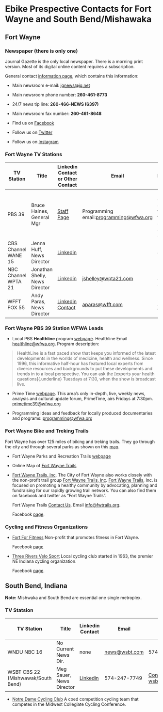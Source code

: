 # Ebike Prespective Contacts for Fort Wayne and South Bend/Mishawaka

## Fort Wayne

### Newspaper (there is only one)

Journal Gazette is the only local newspaper. There is a morning print version. Most of its digital online content requires a subscription.

General contact [information page](https://www.journalgazette.net/Contact), which contains this information:

- Main newsroom e-mail: [jgnews@jg.net](jgnews@jg.net])

- Main newsroom phone number: **260-461-8773**

- 24/7 news tip line: **260-466-NEWS (6397)**

- Main newsroom fax number: **260-461-8648**

- Find us on [Facebook](https://www.facebook.com/journalgazette)

- Follow us on [Twitter](https://twitter.com/JGfortwayne)

- Follow us on [Instagram](www.instagram.com/jgfortwayne)

### Fort Wayne TV Stations

|TV Station|Title|Linkedin Contact or Other Contact|Email|Phone|Station Contact Info|
-----------|-----|----------------|-----|-----|--------------------|
|PBS 39|Bruce Haines, General Mgr|[Staff Page](https://pbsfortwayne.org/about-pbs-fort-wayne/staff/)|Programming email:[programming@wfwa.org](mailto:programming@wfwa.org)|(260) 484-8839 toll-free: 888-484-8839||
|CBS Channel WANE 15|Jenna Huff, News Director|[Linkedin](https://www.linkedin.com/in/jenna-huff-5131a646)||260-481-1515|[About Us](https://www.wane.com/about-us/)|
|NBC Channel WPTA 21|Jonathan Shelly, News Director|[Linkedin](https://www.linkedin.com/in/jonathan-shelley-269748b/)|[jshelley@wpta21.com](mailto:jshelley@wpta21.com)|260-483-8111|[Numerous Contacts](https://www.wpta21.com/about-us/contact-us/)|
|WFFT FOX 55|Andy Paras, News Director|[Linkedin Contact](https://www.linkedin.com/in/andyparas)|[aparas@wfft.com](mailto:aparas@wfft.com)|260-408-WFFT|[news@wfft.com](mailto:news@wfft.com), [Contact Form](https://www.wfft.com/contact/)|

### Fort Wayne PBS 39 Station WFWA Leads 

- Local PBS **Healthline** program [webpage](https://video.wfwa.org/show/healthline/). Healthline Email [healthline@wfwa.org](mailto:healthline@wfwa.org). Program description:

> HealthLine is a fast paced show that keeps you informed of the latest developments in the worlds of medicine, health and wellness. Since 1996, this informative
  half-hour has featured local experts from diverse resources and backgrounds to put these developments and trends in to a local perspective. You can ask the [experts
  your health questions]{.underline} Tuesdays at 7:30, when the show is broadcast live.

- Prime Time [webpage](https://video.wfwa.org/show/primetime39/). This area’s only in-depth, live, weekly news, analysis and cultural update forum, PrimeTime, airs Fridays at 7:30pm. 
  [primetime39@wfwa.org](mailto:primetime39@wfwa.org)

- Programming Ideas and feedback for locally produced documentaries and programs: [programming@wfwa.org](mailto:programming@wfwa.org)
### Fort Wayne Bike and Treking Trails

Fort Wayne has over 125 miles of biking and treking trails. They go through the city and through several parks as shown on this [map](http://www.fortwayneparks.org/images/stories/Rivergreenwaydoc/fort_wayne_area_trails_2020.pdf). 

- Fort Wayne Parks and Recreation Trails [webpage](http://www.fortwayneparks.org/trails.html)

- Online Map of [Fort Wayne Trails](http://www.fortwayneparks.org/images/stories/Rivergreenwaydoc/fort_wayne_area_trails_2020.pdf)

- [Fort Wayne Trails, Inc](https://fwtrails.org/contact-us/).
  The City of Fort Wayne also works closely with the non-profit trail group [Fort Wayne Trails, Inc](https://fwtrails.org/contact-us/). [Fort Wayne Trails](https://fwtrails.org/contact-us), Inc. is focused on promoting
  a healthy community by advocating, planning and fundraising for our rapidly growing trail network. You can also find them on facebook and
  twitter as “Fort Wayne Trails”.  

  Fort Wayne Trails [Contact Us](https://fwtrails.org/contact-us/). Email [info@fwtrails.org](mailto:info@fwtrails.org).

  Facebook [page](https://www.facebook.com/FortWayneTrails).

### Cycling and Fitness Organizations

- [Fort For Fitness](https://fort4fitness.org/)         Non-profit that promotes fitness in Fort Wayne.

  Facebook [page](https://www.facebook.com/Fort4Fitness)

- [Three Rivers Velo Sport](https://www.3rvs.com)       Local cycling club started in 1963, the premier NE Indiana cycling organization.

  Facebook [page](https://www.facebook.com/3riversvelosport/).

## South Bend, Indiana

**Note:** Mishwaka and South Bend are essential one single metroplex.

### TV Statsion

|TV Station|Title|Linkedin Contact|Email|Phone|Station Contact Info|
-----------|-----|----------------|-----|-----|--------------------|
|WNDU NBC 16|No Current News Dir.|none|[news@wsbt.com](mailtonews@wsbt.com)|574-284-3016|[Station Contact](https://wsbt.com/station/contact)|
|WSBT CBS 22 (Mishwawak/South Bend)|Meg Sauer, News Director|[Linkedin](https://www.linkedin.com/in/meg-sauer-24a33117/)|574-247-7749|[Contact Form](https://wsbt.com/stations/contact), Email: [wsbtnews@wsbt.com](wsbtnews@wsbt.com)|

- [Notre Dame Cycling Club](https://recsports.nd.edu/club-sports/coed-club-sports/coed-cycling/) A coed competition cycling team that competes in the  Midwest Collegiate Cycling Conference.
